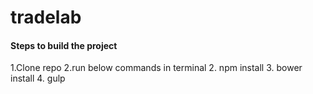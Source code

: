 # tradelab

#### Steps to build the project
1.Clone repo
2.run below commands in terminal
2. npm install
3. bower install
4. gulp

